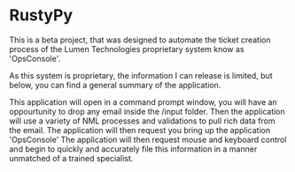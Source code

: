 # RustyPy

This is a beta project, that was designed to automate the ticket creation process of the Lumen Technologies proprietary system know as 'OpsConsole'.

As this system is proprietary, the information I can release is limited, but below, you can find a general summary of the application.

This application will open in a command prompt window, you will have an oppourtunity to drop any email inside the /input folder.
Then the application will use a variety of NML processes and validations to pull rich data from the email.
The application will then request you bring up the application 'OpsConsole'
The application will then request mouse and keyboard control and begin to quickly and accurately file this information in a manner unmatched of a trained specialist.
